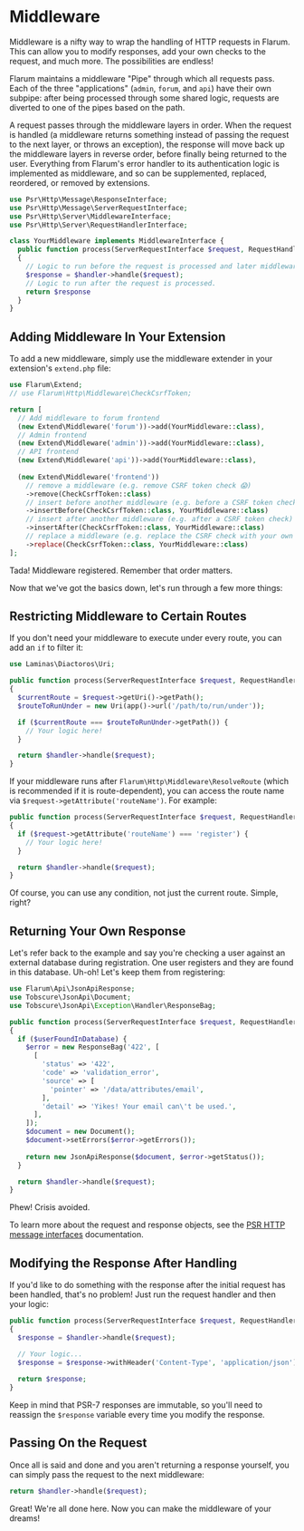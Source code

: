# Middleware

Middleware is a nifty way to wrap the handling of HTTP requests in Flarum. This can allow you to modify responses, add your own checks to the request, and much more. The possibilities are endless!

Flarum maintains a middleware "Pipe" through which all requests pass. Each of the three "applications" (`admin`, `forum`, and `api`) have their own subpipe: after being processed through some shared logic, requests are diverted to one of the pipes based on the path.

A request passes through the middleware layers in order. When the request is handled (a middleware returns something instead of passing the request to the next layer, or throws an exception), the response will move back up the middleware layers in reverse order, before finally being returned to the user. Everything from Flarum's error handler to its authentication logic is implemented as middleware, and so can be supplemented, replaced, reordered, or removed by extensions.


```php
use Psr\Http\Message\ResponseInterface;
use Psr\Http\Message\ServerRequestInterface;
use Psr\Http\Server\MiddlewareInterface;
use Psr\Http\Server\RequestHandlerInterface;

class YourMiddleware implements MiddlewareInterface {
  public function process(ServerRequestInterface $request, RequestHandlerInterface $handler): ResponseInterface
  {
    // Logic to run before the request is processed and later middleware is called.
    $response = $handler->handle($request);
    // Logic to run after the request is processed.
    return $response
  }
}
```

## Adding Middleware In Your Extension

To add a new middleware, simply use the middleware extender in your extension's `extend.php` file:

```php
use Flarum\Extend;
// use Flarum\Http\Middleware\CheckCsrfToken;

return [
  // Add middleware to forum frontend
  (new Extend\Middleware('forum'))->add(YourMiddleware::class),
  // Admin frontend
  (new Extend\Middleware('admin'))->add(YourMiddleware::class),
  // API frontend
  (new Extend\Middleware('api'))->add(YourMiddleware::class),
  
  (new Extend\Middleware('frontend'))
    // remove a middleware (e.g. remove CSRF token check 😱)
    ->remove(CheckCsrfToken::class)
    // insert before another middleware (e.g. before a CSRF token check)
    ->insertBefore(CheckCsrfToken::class, YourMiddleware::class)
    // insert after another middleware (e.g. after a CSRF token check)
    ->insertAfter(CheckCsrfToken::class, YourMiddleware::class)
    // replace a middleware (e.g. replace the CSRF check with your own implementation)
    ->replace(CheckCsrfToken::class, YourMiddleware::class)
];
```

Tada! Middleware registered. Remember that order matters.

Now that we've got the basics down, let's run through a few more things:

## Restricting Middleware to Certain Routes

If you don't need your middleware to execute under every route, you can add an `if` to filter it:

```php
use Laminas\Diactoros\Uri;

public function process(ServerRequestInterface $request, RequestHandlerInterface $handler): ResponseInterface
{
  $currentRoute = $request->getUri()->getPath();
  $routeToRunUnder = new Uri(app()->url('/path/to/run/under'));

  if ($currentRoute === $routeToRunUnder->getPath()) {
    // Your logic here!
  }

  return $handler->handle($request);
}
```

If your middleware runs after `Flarum\Http\Middleware\ResolveRoute` (which is recommended if it is route-dependent), you can access the route name via `$request->getAttribute('routeName')`. For example:

```php
public function process(ServerRequestInterface $request, RequestHandlerInterface $handler): ResponseInterface
{
  if ($request->getAttribute('routeName') === 'register') {
    // Your logic here!
  }

  return $handler->handle($request);
}
```

Of course, you can use any condition, not just the current route. Simple, right?

## Returning Your Own Response

Let's refer back to the example and say you're checking a user against an external database during registration. One user registers and they are found in this database. Uh-oh! Let's keep them from registering:

```php
use Flarum\Api\JsonApiResponse;
use Tobscure\JsonApi\Document;
use Tobscure\JsonApi\Exception\Handler\ResponseBag;

public function process(ServerRequestInterface $request, RequestHandlerInterface $handler): ResponseInterface
{
  if ($userFoundInDatabase) {
    $error = new ResponseBag('422', [
      [
        'status' => '422',
        'code' => 'validation_error',
        'source' => [
          'pointer' => '/data/attributes/email',
        ],
        'detail' => 'Yikes! Your email can\'t be used.',
      ],
    ]);
    $document = new Document();
    $document->setErrors($error->getErrors());
  
    return new JsonApiResponse($document, $error->getStatus());
  }

  return $handler->handle($request);
}
```

Phew! Crisis avoided.

To learn more about the request and response objects, see the [PSR HTTP message interfaces](https://www.php-fig.org/psr/psr-7/#1-specification) documentation.

## Modifying the Response After Handling

If you'd like to do something with the response after the initial request has been handled, that's no problem! Just run the request handler and then your logic:

```php
public function process(ServerRequestInterface $request, RequestHandlerInterface $handler): ResponseInterface
{
  $response = $handler->handle($request);

  // Your logic...
  $response = $response->withHeader('Content-Type', 'application/json');
  
  return $response;
}
```

Keep in mind that PSR-7 responses are immutable, so you'll need to reassign the `$response` variable every time you modify the response.

## Passing On the Request

Once all is said and done and you aren't returning a response yourself, you can simply pass the request to the next middleware:

```php
return $handler->handle($request);
```

Great! We're all done here. Now you can make the middleware of your dreams!
